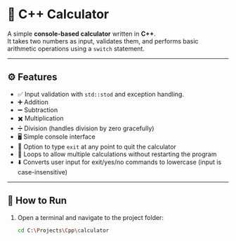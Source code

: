 # 🧮 C++ Calculator

A simple **console-based calculator** written in **C++**.  
It takes two numbers as input, validates them, and performs basic arithmetic operations using a `switch` statement.

---

## ⚙️ Features
- ✅ Input validation with `std::stod` and exception handling.  
- ➕ Addition  
- ➖ Subtraction  
- ✖️ Multiplication  
- ➗ Division (handles division by zero gracefully)  
- 🖥️ Simple console interface  
- 🏃 Option to type `exit` at any point to quit the calculator  
- 🎣 Loops to allow multiple calculations without restarting the program  
- ⬇️ Converts user input for exit/yes/no commands to lowercase (input is case-insensitive)

---

## 🚀 How to Run
1. Open a terminal and navigate to the project folder:  
   ```bash
   cd C:\Projects\Cpp\calculator



